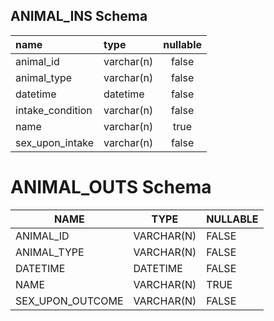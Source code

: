 ## ANIMAL_INS Schema

|name|type|nullable|
|:---|:---|:---:|
|animal_id|varchar(n)|false|
|animal_type|varchar(n)|false|
|datetime|datetime|false|
|intake_condition|varchar(n)|false|s
|name|varchar(n)|true|
|sex_upon_intake|varchar(n)|false|


# ANIMAL_OUTS Schema

|NAME	|TYPE|	NULLABLE|
|---|---|---|
|ANIMAL_ID	|VARCHAR(N)|	FALSE|
|ANIMAL_TYPE|	VARCHAR(N)|	FALSE|
|DATETIME	|DATETIME	|FALSE|
|NAME	|VARCHAR(N)|	TRUE|
|SEX_UPON_OUTCOME|	VARCHAR(N)|	FALSE|